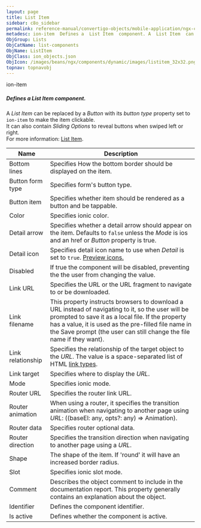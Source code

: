 ```yaml
---
layout: page
title: List Item
sidebar: c8o_sidebar
permalink: reference-manual/convertigo-objects/mobile-application/ngx-components/list-components/list-item/
metadesc: ion-item  Defines a  List Item  component. A  List Item  can be replaced by a  Button  with its  button type  property set to  ion-item  to make the i
ObjGroup: Lists
ObjCatName: list-components
ObjName: ListItem
ObjClass: ion_objects.json
ObjIcon: /images/beans/ngx/components/dynamic/images/listitem_32x32.png
topnav: topnavobj
---
```

ion-item<br/>

##### Defines a <i>List Item</i> component.<br/>
A <i>List Item</i> can be replaced by a <i>Button</i> with its <i>button type</i> property set to <code>ion-item</code> to make the item clickable.<br/>
It can also contain <i>Sliding Options</i> to reveal buttons when swiped left or right.<br/>
 For more information: <a href='https://ionic-docs-o31kiyk8l-ionic1.vercel.app/docs/api/item'>List Item</a>.

Name | Description 
--- | ---
Bottom lines | Specifies How the bottom border should be displayed on the item.
Button form type | Specifies form's button type.
Button item | Specifies whether item should be rendered as a button and be tappable.
Color | Specifies ionic color.
Detail arrow | Specifies whether a detail arrow should appear on the item. Defaults to <code>false</code> unless the <i>Mode</i> is ios and an href or <i>Button</i> property is true.
Detail icon | Specifies detail icon name to use when <i>Detail</i> is set to <code>true</code>. <a href='https://ionic.io/ionicons'>Preview icons.</a>
Disabled | If true the component will be disabled, preventing the the user from changing the value.
Link URL | Specifies the URL or the URL fragment to navigate to or be downloaded.
Link filename | This property instructs browsers to download a URL instead of navigating to it, so the user will be prompted to save it as a local file. If the property has a value, it is used as the pre-filled file name in the Save prompt (the user can still change the file name if they want).
Link relationship | Specifies the relationship of the target object to the <i>URL</i>. The value is a space-separated list of HTML <a href='https://developer.mozilla.org/en-US/docs/Web/HTML/Link_types'>link types</a>.
Link target | Specifies where to display the <i>URL</i>.
Mode | Specifies ionic mode.
Router URL | Specifies the router link URL.
Router animation | When using a router, it specifies the transition animation when navigating to another page using <i>URL</i>: ((baseEl: any, opts?: any) => Animation).
Router data | Specifies router optional data.
Router direction | Specifies the transition direction when navigating to another page using a <i>URL</i>.
Shape | The shape of the item. If 'round' it will have an increased border radius.
Slot | Specifies ionic slot mode.
Comment | Describes the object comment to include in the documentation report.  This property generally contains an explanation about the object. 
Identifier | Defines the component identifier.  
Is active | Defines whether the component is active. 

